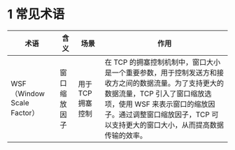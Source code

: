 # 1 常见术语

|术语|含义|场景|作用|
|-|-|-|-|
|WSF（Window Scale Factor）|窗口缩放因子|用于 TCP 拥塞控制|在 TCP 的拥塞控制机制中，窗口大小是一个重要参数，用于控制发送方和接收方之间的数据流量。为了支持更大的数据流量，TCP 引入了窗口缩放选项，使用 WSF 来表示窗口的缩放因子。通过调整窗口缩放因子，TCP 可以支持更大的窗口大小，从而提高数据传输的效率。|
